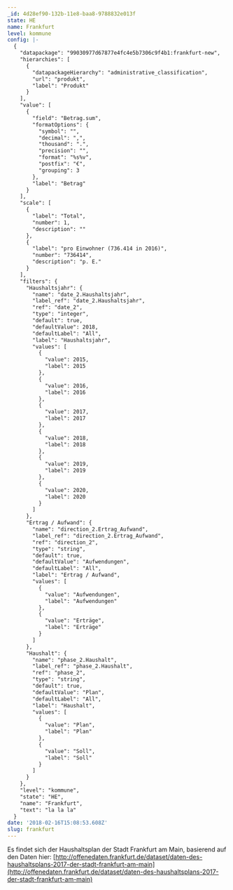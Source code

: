 ```yaml
---
_id: 4d28ef90-132b-11e8-baa8-9788832e013f
state: HE
name: Frankfurt
level: kommune
config: |-
  {
    "datapackage": "99030977d67877e4fc4e5b7306c9f4b1:frankfurt-new",
    "hierarchies": [
      {
        "datapackageHierarchy": "administrative_classification",
        "url": "produkt",
        "label": "Produkt"
      }
    ],
    "value": [
      {
        "field": "Betrag.sum",
        "formatOptions": {
          "symbol": "",
          "decimal": ",",
          "thousand": ".",
          "precision": "",
          "format": "%s%v",
          "postfix": "€",
          "grouping": 3
        },
        "label": "Betrag"
      }
    ],
    "scale": [
      {
        "label": "Total",
        "number": 1,
        "description": ""
      },
      {
        "label": "pro Einwohner (736.414 in 2016)",
        "number": "736414",
        "description": "p. E."
      }
    ],
    "filters": {
      "Haushaltsjahr": {
        "name": "date_2.Haushaltsjahr",
        "label_ref": "date_2.Haushaltsjahr",
        "ref": "date_2",
        "type": "integer",
        "default": true,
        "defaultValue": 2018,
        "defaultLabel": "All",
        "label": "Haushaltsjahr",
        "values": [
          {
            "value": 2015,
            "label": 2015
          },
          {
            "value": 2016,
            "label": 2016
          },
          {
            "value": 2017,
            "label": 2017
          },
          {
            "value": 2018,
            "label": 2018
          },
          {
            "value": 2019,
            "label": 2019
          },
          {
            "value": 2020,
            "label": 2020
          }
        ]
      },
      "Ertrag / Aufwand": {
        "name": "direction_2.Ertrag_Aufwand",
        "label_ref": "direction_2.Ertrag_Aufwand",
        "ref": "direction_2",
        "type": "string",
        "default": true,
        "defaultValue": "Aufwendungen",
        "defaultLabel": "All",
        "label": "Ertrag / Aufwand",
        "values": [
          {
            "value": "Aufwendungen",
            "label": "Aufwendungen"
          },
          {
            "value": "Erträge",
            "label": "Erträge"
          }
        ]
      },
      "Haushalt": {
        "name": "phase_2.Haushalt",
        "label_ref": "phase_2.Haushalt",
        "ref": "phase_2",
        "type": "string",
        "default": true,
        "defaultValue": "Plan",
        "defaultLabel": "All",
        "label": "Haushalt",
        "values": [
          {
            "value": "Plan",
            "label": "Plan"
          },
          {
            "value": "Soll",
            "label": "Soll"
          }
        ]
      }
    },
    "level": "kommune",
    "state": "HE",
    "name": "Frankfurt",
    "text": "la la la"
  }
date: '2018-02-16T15:08:53.608Z'
slug: frankfurt
---
```

Es findet sich der Haushaltsplan der Stadt Frankfurt am Main, basierend auf den Daten hier: [http://offenedaten.frankfurt.de/dataset/daten-des-haushaltsplans-2017-der-stadt-frankfurt-am-main](http://offenedaten.frankfurt.de/dataset/daten-des-haushaltsplans-2017-der-stadt-frankfurt-am-main)
